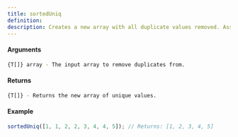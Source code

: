 ```yaml
---
title: sortedUniq
definition: 
description: Creates a new array with all duplicate values removed. Assumes the input array is already sorted.
---
```



#### Arguments


```bash
{T[]} array - The input array to remove duplicates from.
```


#### Returns


```bash
{T[]} - Returns the new array of unique values.
```


#### Example


```ts
sortedUniq([1, 1, 2, 2, 3, 4, 4, 5]); // Returns: [1, 2, 3, 4, 5]
```